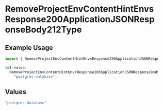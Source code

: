 # RemoveProjectEnvContentHintEnvsResponse200ApplicationJSONResponseBody212Type

## Example Usage

```typescript
import { RemoveProjectEnvContentHintEnvsResponse200ApplicationJSONResponseBody212Type } from "@simplesagar/vercel/models/removeprojectenvop.js";

let value:
  RemoveProjectEnvContentHintEnvsResponse200ApplicationJSONResponseBody212Type =
    "postgres-database";
```

## Values

```typescript
"postgres-database"
```